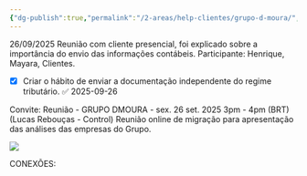```yaml
---
{"dg-publish":true,"permalink":"/2-areas/help-clientes/grupo-d-moura/","dgPassFrontmatter":true,"created":"2025-09-12T11:13:42.220-03:00","updated":"2025-09-26T15:55:46.570-03:00"}
---
```


26/09/2025
Reunião com cliente presencial,  foi explicado sobre a importância do envio das informações contábeis.
Participante: Henrique, Mayara, Clientes.

- [x] Criar o hábito de enviar a documentação independente do regime tributário. ✅ 2025-09-26


Convite: Reunião - GRUPO DMOURA - sex. 26 set. 2025 3pm - 4pm (BRT) (Lucas Rebouças - Control)
Reunião online de migração para apresentação das análises das empresas do Grupo.

![](https://lh3.googleusercontent.com/a-/ALV-UjVqv9mZ10MueHS4UsvRHxT048dXNHWAkcuhGBsaO5O4Z2QKZMV2=s40-p)


CONEXÕES:






